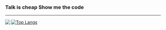 ### Talk is cheap Show me the code


-----



<a href="https://github.com/anuraghazra/github-readme-stats">
  <img align="left" src="https://github-readme-stats.vercel.app/api?username=Ray-ux&count_private=true&show_icons=truee&theme=radica" />
</a>


[![Top Langs](https://github-readme-stats.vercel.app/api/top-langs/?username=Ray-ux&layout=compact)](https://github.com/anuraghazra/github-readme-stats)

